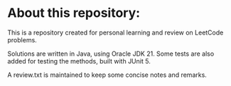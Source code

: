
# About this repository:

This is a repository created for personal learning and review on LeetCode problems.

Solutions are written in Java, using Oracle JDK 21. Some tests are also added for testing the methods, built with JUnit 5.

A review.txt is maintained to keep some concise notes and remarks.
